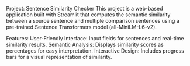 Project: Sentence Similarity Checker
This project is a web-based application built with Streamlit that computes the semantic similarity between a source sentence and multiple comparison sentences using a pre-trained Sentence Transformers model (all-MiniLM-L6-v2).

Features:
User-Friendly Interface: Input fields for sentences and real-time similarity results.
Semantic Analysis: Displays similarity scores as percentages for easy interpretation.
Interactive Design: Includes progress bars for a visual representation of similarity.

